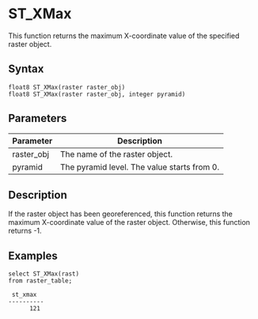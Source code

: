 # ST\_XMax

This function returns the maximum X-coordinate value of the specified raster object.

## Syntax

```
float8 ST_XMax(raster raster_obj)
float8 ST_XMax(raster raster_obj, integer pyramid)
```

## Parameters

|Parameter|Description|
|---------|-----------|
|raster\_obj|The name of the raster object.|
|pyramid|The pyramid level. The value starts from 0.|

## Description

If the raster object has been georeferenced, this function returns the maximum X-coordinate value of the raster object. Otherwise, this function returns -1.

## Examples

```
select ST_XMax(rast)
from raster_table;

 st_xmax  
----------
      121 
```


